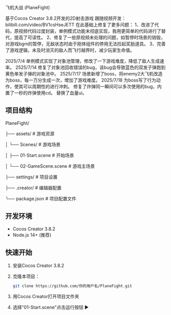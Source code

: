  飞机大战 (PlaneFight)

基于Cocos Creator 3.8.2开发的2D射击游戏
跟随视频开发：bilibili.com/video/BV1csHseJETT
在此基础上修复了更多问题：
1、改进了代码，原视频代码过度封装，单例模式功能未彻底实现，我用更简单的代码进行了替代，提高了可读性。
2、修复了一些原视频未处理的问题，如暂停时场景的销毁，对游戏bgm的暂停，无敌状态时由于刚体组件的停用无法捡起奖励道具。
3、完善了游戏逻辑，未及时消灭的敌人而飞行越界时，减少玩家生命值。

2025/7/4 单例模式实现了对象池管理，修改了一下游戏难度，降低了敌人生成速率。
2525/7/14 修复了对象池回收错误的bug，该bug会导致蓝色的双发子弹跑到黄色单发子弹的对象池中。
2525/7/17 场景新增了boss，将enemy2大飞机改造为boss，每一万分生成一次，增加了游戏难度。
2025/7/18 为boss写了行为动作，使其可以周期性的进行冲刺。
          修复了炸弹同一瞬间可以多次使用的bug，内置了一秒的炸弹使用cd。
          替换了血量ui。
## 项目结构

PlaneFight/

├── assets/ # 游戏资源

│ └── Scenes/ # 游戏场景

│ ├── 01-Start.scene # 开始场景

│ └── 02-GameScene.scene # 游戏主场景

├── settings/ # 项目设置

├── .creator/ # 编辑器配置

└── package.json # 项目配置文件


## 开发环境

- Cocos Creator 3.8.2
- Node.js 14+ (推荐)

## 快速开始

1. 安装Cocos Creator 3.8.2
2. 克隆本项目：
   ```bash
   git clone https://github.com/你的用户名/PlaneFight.git
   
3. 用Cocos Creator打开项目文件夹

4. 选择"01-Start.scene"点击运行按钮 ▶️
